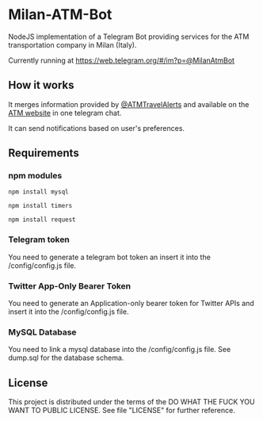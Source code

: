 # Milan-ATM-Bot
NodeJS implementation of a Telegram Bot providing services for the ATM transportation company in Milan (Italy).

Currently running at https://web.telegram.org/#/im?p=@MilanAtmBot

## How it works
It merges information provided by [@ATMTravelAlerts](https://twitter.com/ATMTravelAlerts) and available on the [ATM website](http://www.atm.it) in one telegram chat.

It can send notifications based on user's preferences.

## Requirements
### npm modules

```
npm install mysql
```
```
npm install timers
```
```
npm install request
```
### Telegram token
You need to generate a telegram bot token an insert it into the /config/config.js file.

### Twitter App-Only Bearer Token
You need to generate an Application-only bearer token for Twitter APIs and insert it into the /config/config.js file.

### MySQL Database
You need to link a mysql database into the /config/config.js file. 
See dump.sql for the database schema.

## License
This project is distributed under the terms of the DO WHAT THE FUCK YOU WANT TO PUBLIC LICENSE. See file "LICENSE" for further reference.
